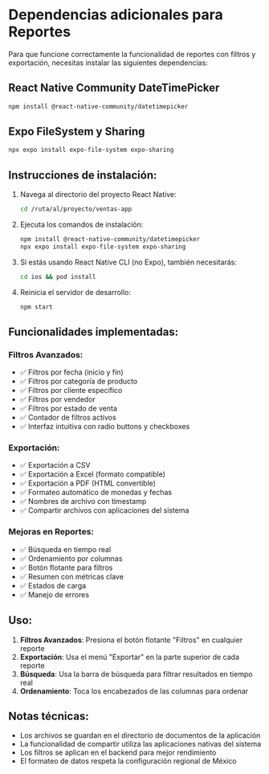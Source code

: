 # Dependencias adicionales para Reportes

Para que funcione correctamente la funcionalidad de reportes con filtros y exportación, necesitas instalar las siguientes dependencias:

## React Native Community DateTimePicker
```bash
npm install @react-native-community/datetimepicker
```

## Expo FileSystem y Sharing
```bash
npx expo install expo-file-system expo-sharing
```


## Instrucciones de instalación:

1. Navega al directorio del proyecto React Native:
   ```bash
   cd /ruta/al/proyecto/ventas-app
   ```

2. Ejecuta los comandos de instalación:
   ```bash
   npm install @react-native-community/datetimepicker
   npx expo install expo-file-system expo-sharing
   ```

3. Si estás usando React Native CLI (no Expo), también necesitarás:
   ```bash
   cd ios && pod install
   ```

4. Reinicia el servidor de desarrollo:
   ```bash
   npm start
   ```

## Funcionalidades implementadas:

### Filtros Avanzados:
- ✅ Filtros por fecha (inicio y fin)
- ✅ Filtros por categoría de producto
- ✅ Filtros por cliente específico
- ✅ Filtros por vendedor
- ✅ Filtros por estado de venta
- ✅ Contador de filtros activos
- ✅ Interfaz intuitiva con radio buttons y checkboxes

### Exportación:
- ✅ Exportación a CSV
- ✅ Exportación a Excel (formato compatible)
- ✅ Exportación a PDF (HTML convertible)
- ✅ Formateo automático de monedas y fechas
- ✅ Nombres de archivo con timestamp
- ✅ Compartir archivos con aplicaciones del sistema

### Mejoras en Reportes:
- ✅ Búsqueda en tiempo real
- ✅ Ordenamiento por columnas
- ✅ Botón flotante para filtros
- ✅ Resumen con métricas clave
- ✅ Estados de carga
- ✅ Manejo de errores

## Uso:

1. **Filtros Avanzados**: Presiona el botón flotante "Filtros" en cualquier reporte
2. **Exportación**: Usa el menú "Exportar" en la parte superior de cada reporte
3. **Búsqueda**: Usa la barra de búsqueda para filtrar resultados en tiempo real
4. **Ordenamiento**: Toca los encabezados de las columnas para ordenar

## Notas técnicas:

- Los archivos se guardan en el directorio de documentos de la aplicación
- La funcionalidad de compartir utiliza las aplicaciones nativas del sistema
- Los filtros se aplican en el backend para mejor rendimiento
- El formateo de datos respeta la configuración regional de México